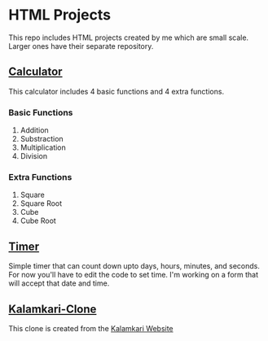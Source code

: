 # HTML Projects

This repo includes HTML projects created by me which are small scale. Larger ones have their separate repository.

## [Calculator](/Calculator)

This calculator includes 4 basic functions and 4 extra functions.

### Basic Functions

1. Addition
2. Substraction
3. Multiplication
4. Division

### Extra Functions

1. Square
2. Square Root
3. Cube
4. Cube Root

## [Timer](/Timer)

Simple timer that can count down upto days, hours, minutes, and seconds.<br>
For now you'll have to edit the code to set time. I'm working on a form that will accept that date and time.

## [Kalamkari-Clone](/Kalamkari-Clone)

This clone is created from the [Kalamkari Website](https://kalamkari.vercel.app)
